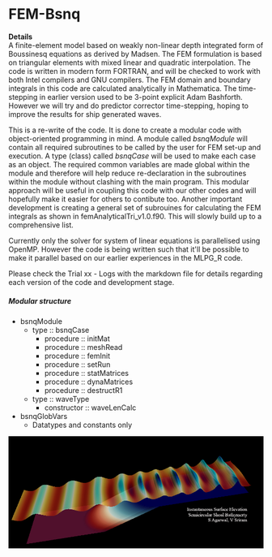 # FEM-Bsnq

**Details**  
A finite-element model based on weakly non-linear depth integrated form of Boussinesq equations as derived by Madsen. The FEM formulation is based on triangular elements with mixed linear and quadratic interpolation. The code is written in modern form FORTRAN, and will be checked to work with both Intel compilers and GNU compilers. The FEM domain and boundary integrals in this code are calculated analytically in Mathematica. The time-stepping in earlier version used to be 3-point explicit Adam Bashforth. However we will try and do predictor corrector time-stepping, hoping to improve the results for ship generated waves.  

This is a re-write of the code. It is done to create a modular code with object-oriented programming in mind. A module called *bsnqModule* will contain all required subroutines to be called by the user for FEM set-up and execution. A type (class) called *bsnqCase* will be used to make each case as an object. The required common variables are made global within the module and therefore will help reduce re-declaration in the subroutines within the module without clashing with the main program. This modular approach will be useful in coupling this code with our other codes and will hopefully make it easier for others to contibute too. Another important development is creating a general set of subrouines for calculating the FEM integrals as shown in femAnalyticalTri_v1.0.f90. This will slowly build up to a comprehensive list.  

Currently only the solver for system of linear equations is parallelised using OpenMP. However the code is being written such that it'll be possible to make it parallel based on our earlier experiences in the MLPG\_R code.

Please check the Trial xx - Logs with the markdown file for details regarding each version of the code and development stage.

##### Modular structure
- bsnqModule
  - type :: bsnqCase
    - procedure ::  initMat
    - procedure ::  meshRead
    - procedure ::  femInit
    - procedure ::  setRun
    - procedure ::  statMatrices
    - procedure ::  dynaMatrices
    - procedure ::  destructR1
  - type :: waveType
    - constructor :: waveLenCalc
- bsnqGlobVars  
  - Datatypes and constants only

<img align="left" src="./fem-bsnq.png">